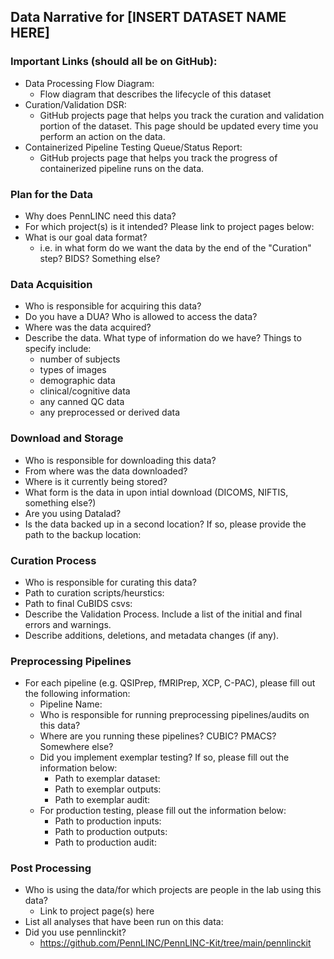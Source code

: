 ## Data Narrative for [INSERT DATASET NAME HERE]

### Important Links (should all be on GitHub):
* Data Processing Flow Diagram:
   * Flow diagram that describes the lifecycle of this dataset 
* Curation/Validation DSR:
   * GitHub projects page that helps you track the curation and validation portion of the dataset. This page should be updated every time you perform an action on the data. 
* Containerized Pipeline Testing Queue/Status Report: 
   * GitHub projects page that helps you track the progress of containerized pipeline runs on the data. 
   
### Plan for the Data 

* Why does PennLINC need this data?
* For which project(s) is it intended? Please link to project pages below:
* What is our goal data format?
   * i.e. in what form do we want the data by the end of the "Curation" step? BIDS? Something else? 

### Data Acquisition

* Who is responsible for acquiring this data?
* Do you have a DUA? Who is allowed to access the data?
* Where was the data acquired? 
* Describe the data. What type of information do we have? Things to specify include:
   * number of subjects
   * types of images
   * demographic data
   * clinical/cognitive data
   * any canned QC data
   * any preprocessed or derived data

### Download and Storage 

* Who is responsible for downloading this data?
* From where was the data downloaded?
* Where is it currently being stored?
* What form is the data in upon intial download (DICOMS, NIFTIS, something else?)
* Are you using Datalad? 
* Is the data backed up in a second location? If so, please provide the path to the backup location:


### Curation Process

* Who is responsible for curating this data?
* Path to curation scripts/heurstics: 
* Path to final CuBIDS csvs: 
* Describe the Validation Process. Include a list of the initial and final errors and warnings.
* Describe additions, deletions, and metadata changes (if any).

### Preprocessing Pipelines 
* For each pipeline (e.g. QSIPrep, fMRIPrep, XCP, C-PAC), please fill out the following information:
   * Pipeline Name: 
   * Who is responsible for running preprocessing pipelines/audits on this data?
   * Where are you running these pipelines? CUBIC? PMACS? Somewhere else?
   * Did you implement exemplar testing? If so, please fill out the information below:
      * Path to exemplar dataset:
      * Path to exemplar outputs:
      * Path to exemplar audit:
    * For production testing, please fill out the information below:
      * Path to production inputs:
      * Path to production outputs:
      * Path to production audit: 

### Post Processing 

* Who is using the data/for which projects are people in the lab using this data?
   * Link to project page(s) here  
* List all analyses that have been run on this data:
* Did you use pennlinckit?
   * https://github.com/PennLINC/PennLINC-Kit/tree/main/pennlinckit  
